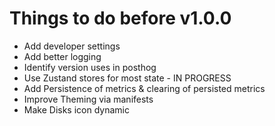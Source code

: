 # Things to do before v1.0.0

- Add developer settings
- Add better logging
- Identify version uses in posthog
- Use Zustand stores for most state - IN PROGRESS
- Add Persistence of metrics & clearing of persisted metrics
- Improve Theming via manifests
- Make Disks icon dynamic
